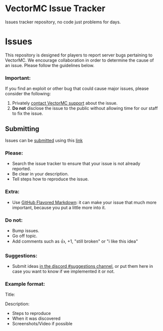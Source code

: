 # VectorMC Issue Tracker
Issues tracker repository, no code just problems for days.

Issues
======

This repository is designed for players to report server bugs pertaining to VectorMC. We encourage collaboration in order to determine the cause of an issue. Please follow the guidelines below.

### Important:

If you find an exploit or other bug that could cause major issues, please consider the following:

1. Privately [contact VectorMC support](mailto:support@vectormc.net) about the issue.
2. **Do not** disclose the issue to the public without allowing time for our staff to fix the issue.

## Submitting

Issues can be [submitted](https://github.com/VectorMC/Issues/issues/new) using this [link](https://github.com/VectorMC/Issues/issues/new)

### Please:

* Search the issue tracker to ensure that your issue is not already reported.
* Be clear in your description.
* Tell steps how to reproduce the issue.

### Extra:

* Use [GitHub Flavored Markdown](http://github.github.com/github-flavored-markdown/): it can make your issue that much more important, because you put a little more into it.

### Do not:

* Bump issues.
* Go off topic.
* Add comments such as :+1:, +1, "still broken" or "i like this idea"

### Suggestions:

* Submit ideas [in the discord #suggestions channel](https://discord.gg/3HReauY), or put them here in case you want to know if we implemented it or not.

### Example format:

Title: <Short one sentence summary of issue>

Description:
- Steps to reproduce
- When it was discovered
- Screenshots/Video if possible
